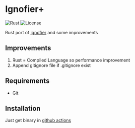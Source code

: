 # Ignofier+
![Rust](https://img.shields.io/badge/language-rust-1976d2?style=for-the-badge&logo=rust)
![License](https://img.shields.io/badge/license-bsd-green?style=for-the-badge)

Rust port of [ignofier](https://github.com/sujang958/ignofier) and some improvements

## Improvements

1. Rust = Compiled Language so performance improvement
2. Append gitignore file if .gitignore exist

## Requirements

- Git

## Installation

Just get binary in [github actions](https://github.com/MisileLab/ignofierplus/actions/workflows/build.yml)

